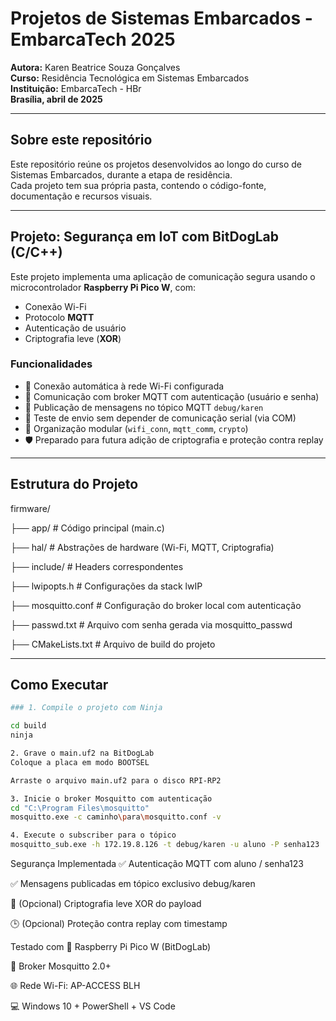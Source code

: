 # Projetos de Sistemas Embarcados - EmbarcaTech 2025

**Autora:** Karen Beatrice Souza Gonçalves  
**Curso:** Residência Tecnológica em Sistemas Embarcados  
**Instituição:** EmbarcaTech - HBr  
**Brasília, abril de 2025**

---

## Sobre este repositório

Este repositório reúne os projetos desenvolvidos ao longo do curso de Sistemas Embarcados, durante a etapa de residência.  
Cada projeto tem sua própria pasta, contendo o código-fonte, documentação e recursos visuais.

---

## Projeto: Segurança em IoT com BitDogLab (C/C++)

Este projeto implementa uma aplicação de comunicação segura usando o microcontrolador **Raspberry Pi Pico W**, com:

- Conexão Wi-Fi
- Protocolo **MQTT**
- Autenticação de usuário
- Criptografia leve (**XOR**)

### Funcionalidades

- 🔌 Conexão automática à rede Wi-Fi configurada  
- 📡 Comunicação com broker MQTT com autenticação (usuário e senha)  
- 📨 Publicação de mensagens no tópico MQTT `debug/karen`  
- 🔧 Teste de envio sem depender de comunicação serial (via COM)  
- 📁 Organização modular (`wifi_conn`, `mqtt_comm`, `crypto`)  
- 🛡️ Preparado para futura adição de criptografia e proteção contra replay  

---

## Estrutura do Projeto

firmware/

├── app/ # Código principal (main.c)

├── hal/ # Abstrações de hardware (Wi-Fi, MQTT, Criptografia)

├── include/ # Headers correspondentes

├── lwipopts.h # Configurações da stack lwIP

├── mosquitto.conf # Configuração do broker local com autenticação

├── passwd.txt # Arquivo com senha gerada via mosquitto_passwd

├── CMakeLists.txt # Arquivo de build do projeto


---

## Como Executar
```bash
### 1. Compile o projeto com Ninja

cd build
ninja

2. Grave o main.uf2 na BitDogLab
Coloque a placa em modo BOOTSEL

Arraste o arquivo main.uf2 para o disco RPI-RP2

3. Inicie o broker Mosquitto com autenticação
cd "C:\Program Files\mosquitto"
mosquitto.exe -c caminho\para\mosquitto.conf -v

4. Execute o subscriber para o tópico
mosquitto_sub.exe -h 172.19.8.126 -t debug/karen -u aluno -P senha123
```
Segurança Implementada
✅ Autenticação MQTT com aluno / senha123

✅ Mensagens publicadas em tópico exclusivo debug/karen

🔐 (Opcional) Criptografia leve XOR do payload

🕒 (Opcional) Proteção contra replay com timestamp

Testado com
📌 Raspberry Pi Pico W (BitDogLab)

🧠 Broker Mosquitto 2.0+

🌐 Rede Wi-Fi: AP-ACCESS BLH

💻 Windows 10 + PowerShell + VS Code



